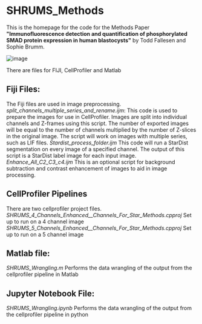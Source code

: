 # SHRUMS_Methods
This is the homepage for the code for the Methods Paper **"Immunofluorescence detection and quantification of phosphorylated SMAD protein expression in human blastocysts"** by Todd Fallesen and Sophie Brumm.

![image](https://github.com/user-attachments/assets/b5721ea5-a6dc-4035-92c4-48aa1949fc1a)

There are files for FIJI, CellProfiler and Matlab


## Fiji Files: 
The Fiji files are used in image preprocessing. 
*split_channels_multiple_series_and_rename.ijm*: This code is used to prepare the images for use in CellProfiler. Images are split into individual channels and Z-frames using this script. The number of exported images will be equal to the number of channels multiplied by the number of Z-slices in the original image. The script will work on images with multiple series, such as LIF files. 
*Stardist_process_folder.ijm* This code will run a StarDist segmentation on every image of a specified channel. The output of this script is a StarDist label image for each input image.
*Enhance_All_C2_C3_c4.ijm* This is an optional script for background subtraction and contrast enhancement of images to aid in image processing.

## CellProfiler Pipelines
There are two cellprofiler project files. 
*SHRUMS_4_Channels_Enhanced__Channels_For_Star_Methods.cpproj* Set up to run on a 4 channel image
*SHRUMS_5_Channels_Enhanced__Channels_For_Star_Methods.cpproj* Set up to run on a 5 channel image


## Matlab file:
*SHRUMS_Wrangling.m* Performs the data wrangling of the output from the cellprofiler pipeline in Matlab

## Jupyter Notebook File:
*SHRUMS_Wrangling.ipynb* Performs the data wrangling of the output from the cellprofiler pipeline in python
